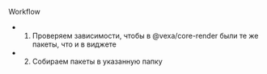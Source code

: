 
Workflow
* 1. Проверяем зависимости, чтобы в @vexa/core-render были те же пакеты, что и в виджете
* 2. Собираем пакеты в указанную папку
